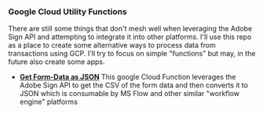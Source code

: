 ### Google Cloud Utility Functions

There are still some things that don't mesh well when leveraging the Adobe Sign API and attempting to integrate it into other platforms.  I'll use this repo as a place to create some alternative ways to process data from transactions using GCP.  I'll try to focus on simple "functions" but may, in the future also create some apps.

*  **[Get Form-Data as JSON](https://github.com/skaboy71/Adobe-Sign-GCP-Functions-/blob/master/Get-FormData-as-JSON.md)** This google Cloud Function leverages the Adobe Sign API to get the CSV of the form data and then converts it to JSON which is consumable by MS Flow and other similar "workflow engine" platforms
